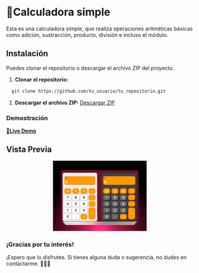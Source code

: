 # 🧮Calculadora simple

Esta es una calculadora simple, que realiza operaciones aritméticas básicas como adición, sustracción, producto, división e incluso el módulo.

## Instalación

Puedes clonar el repositorio o descargar el archivo ZIP del proyecto.

1. **Clonar el repositorio:**
  ```bash
    git clone https://github.com/tu_usuario/tu_repositorio.git
  ```

2. **Descargar el archivo ZIP:**
   [Descargar ZIP](https://github.com/Usuario6842/calculadora-simple/archive/refs/heads/main.zip)

### Demostración
<a href="https://alementary-calculator.pages.dev" target="_blank"><strong>🚀Live Demo</strong></a>

## Vista Previa
<div align="center">
  <img src="./assets/capture.jpg" alt="captura del sitio web elementary-calculator.pages.dev" style="width: 50%; height: auto; object-fit:cover;"/>
</div>

### ¡Gracias por tu interés!

¡Espero que lo disfrutes. Si tienes alguna duda o sugerencia, no dudes en contactarme. 💚💚💚

